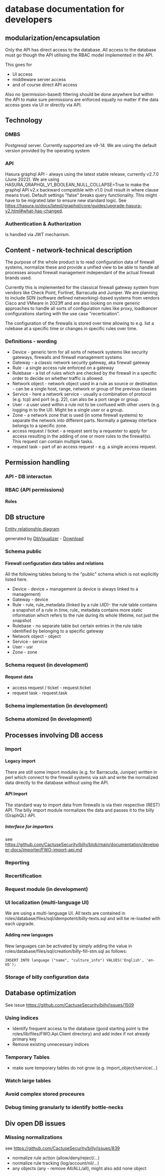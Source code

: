 # database documentation for developers

## modularization/encapsulation
Only the API has direct access to the database. 
All access to the database must go though the API utilising the RBAC model implemented in the API.

This goes for 
- UI access
- middleware server access
- and of course direct API access 

Also no (permission-based) filtering should be done anywhere but within the API to make sure permissions are enforced equally no matter if the data access goes via UI or directly via API.

## Technology
### DMBS
Postgresql server. Currently supported are v9-14. We are using the default version provided by the operating system

### API
Hasura graphql API - always using the latest stable release, currently v2.7.0 (June 2022).
We are using HASURA_GRAPHQL_V1_BOOLEAN_NULL_COLLAPSE=True to make the graphql API v2.x backward compatible with v1.0 (null result in where clause means true). Default settings "false" breaks query functionality. This might have to be migrated later to ensure new standard logic. See <https://hasura.io/docs/latest/graphql/core/guides/upgrade-hasura-v2.html#what-has-changed>.

### Authentication & Authorization

Is handled via JWT mechanism.

## Content - network-technical description
The purpose of the whole product is to read configuration data of firewall systems, normalize these and provide a unified view to be able to handle all processes around firewall management independant of the actual firewall brands used.

Currently this is implemented for the classical firewall gateway system from vendors like Check Point, Fortinet, Barracuda and Juniper.
We are planning to include SDN (software defined networking)-based  systems from vendors Cisco and VMware in 2023ff and are also looking on more generic approaches to handle all sorts of configuration rules like proxy, loadbancer configurations starting with the use case "recertication". 

The configuration of the firewalls is stored over time allowing to e.g. list a rulebase at a specific time or changes in specific rules over time.

### Definitions - wording

- Device - generic term for all sorts of network systems like security gateways, firewalls and firewall management systems
- Gateway - a classic network security gateway, aka firewall gateway
- Rule - a single access rule enforced on a gateway 
- Rulebase - a list of rules which are checked by the firewall in a specific order to decide on whether traffic is allowed.
- Network object - network object used in a rule as source or destination - can be a single host, range, network or group of the previous classes
- Service - here a network service - usually a combination of protocol (e.g. tcp) and port (e.g. 22), can also be a port range or group.
- User - a user used within a rule not to be confused with other users (e.g. logging in to the UI). Might be a single user or a group.
- Zone - a network zone that is used (in some firewall systems) to separate the network into different parts. Normally a gateway interface belongs to a specific zone.
- access request / ticket - a request sent by a requester to apply for access resulting in the adding of one or more rules to the firewall(s). This request can contain multiple tasks.
- request task - part of an access request - e.g. a single access request. 

## Permission handling
### API - DB interacton
### RBAC (API permissions)
#### Roles

## DB structure

[Entity relationship diagram](https://github.com/CactuseSecurity/billy/wiki/Database-structure)

generated by [DbVisualizer](https://dbvis.com/) - [Download](https://dbvis.com/product_download/dbvis-13.0.4/media/dbvis_linux_13_0_4.sh)

### Schema public
#### Firewall configuration data tables and relations
All the following tables belong to the "public" schema which is not explicitly listed here.
- Device - device + management (a device is always linked to a management)
- Gateway - device
- Rule - rule, rule_metadata (linked by a rule UID)- the rule table contains a snapshot of a rule in time, rule_ metadata contains more static information which refers to the rule during its whole lifetime, not just the snapshot
- Rulebase - no separate table but certain entries in the rule table identified by belonging to a specific gateway 
- Network object - object
- Service - service
- User - usr 
- Zone - zone

### Schema request (in development)
#### Request data
- access request / ticket - request.ticket
- request task - request.task

### Schema implementation (in development)
### Schema atomized (in development)

## Processes involving DB access

### Import
#### Legacy import
There are still some import modules (e.g. for Barracuda, Juniper) written in perl which 
connect to the firewall systems via ssh and write the normalized data directly to the database without using the API.

#### API Import
The standard way to import data from firewalls is via their respective (REST) API.
The billy import module normalizes the data and passes it to the billy (GraphQL) API.

##### Interface for importers
see https://github.com/CactuseSecurity/billy/blob/main/documentation/developer-docs/importer/FWO-import-api.md


### Reporting

### Recertification

### Request module (in development)

### UI localization (multi-language UI)

We are using a multi-language UI. All texts are contained in roles/database/files/sql/idempotent/billy-texts.sql and will be re-loaded with each upgrade.

#### Adding new languages
New languages can be activated by simply adding the value in roles/database/files/sql/creation/billy-fill-stm.sql as follows:

    INSERT INTO language ("name", "culture_info") VALUES('English', 'en-US');


### Storage of billy configuration data

## Database optimization
See issue https://github.com/CactuseSecurity/billy/issues/1509

### Using indices
- Identify frequent access to the database (good starting point is the roles/lib/files/FWO.Api.Client directory) and add index if not already primary key
- Remove existing unnecessary indices

### Temporary Tables
- make sure temporary tables do not grow (e.g. import_object/service/...)

### Watch large tables
### Avoid complex stored proceures
### Debug timing granularly to identify bottle-necks

## Div open DB issues
### Missing normalizations
see https://github.com/CactuseSecurity/billy/issues/839

- normalize rule action (allow/deny/reject/...)
- normalize rule tracking (log/account/nil/...)
- any objects (any - remove All/ALL/all), might also add none object
